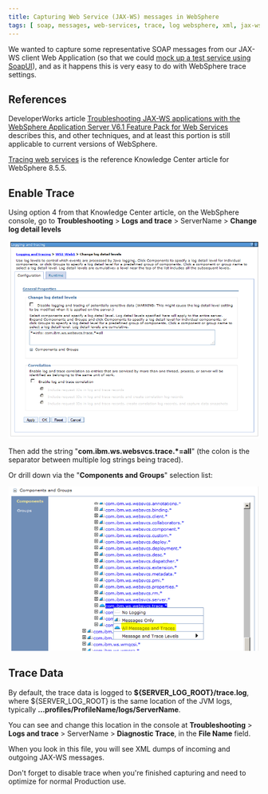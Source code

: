 ```yaml
---
title: Capturing Web Service (JAX-WS) messages in WebSphere
tags: [ soap, messages, web-services, trace, log websphere, xml, jax-ws ]
---
```

We wanted to capture some representative SOAP messages from our JAX-WS client Web Application (so that we could [mock up a test service using SoapUI](http://www.soapui.org/Getting-Started/mock-services.html)), and as it happens this is very easy to do with WebSphere trace settings.

## References

DeveloperWorks article [Troubleshooting JAX-WS applications with the WebSphere Application Server V6.1 Feature Pack for Web Services](http://www.ibm.com/developerworks/websphere/library/techarticles/0803_adams/0803_adams.html#Tracing%20SOAP%20messages) describes this, and other techniques, and at least this portion is still applicable to current versions of WebSphere.

[Tracing web services](http://www-01.ibm.com/support/knowledgecenter/SSAW57_8.5.5/com.ibm.websphere.nd.multiplatform.doc/ae/twbs_tracewbscomp.html) is the reference Knowledge Center article for WebSphere 8.5.5.

## Enable Trace

Using option 4 from that Knowledge Center article, on the WebSphere console, go to **Troubleshooting** > **Logs and trace** > ServerName > **Change log detail levels**

[![image](/assets/Capture.PNG)](/assets/Capture.PNG)

Then add the string "**com.ibm.ws.websvcs.trace.*=all**" (the colon is the separator between multiple log strings being traced).

Or drill down via the "**Components and Groups**" selection list:

[![image](/assets/Capture2.PNG)](/assets/Capture2.PNG)

## Trace Data

By default, the trace data is logged to **${SERVER_LOG_ROOT}/trace.log**, where ${SERVER_LOG_ROOT} is the same location of the JVM logs, typically **...profiles/ProfileName/logs/ServerName**.

You can see and change this location in the console at **Troubleshooting** > **Logs and trace** > ServerName > **Diagnostic Trace**, in the **File Name** field.

When you look in this file, you will see XML dumps of incoming and outgoing JAX-WS messages.

Don't forget to disable trace when you're finished capturing and need to optimize for normal Production use.
